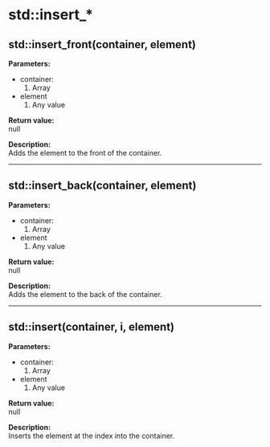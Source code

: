 # std::insert_*

## std::insert_front(container, element)
**Parameters:**  
- container: 
  1. Array
- element
  1. Any value

**Return value:**  
null

**Description:**  
Adds the element to the front of the container.

---

## std::insert_back(container, element)
**Parameters:**  
- container: 
  1. Array
- element
  1. Any value

**Return value:**  
null

**Description:**  
Adds the element to the back of the container.

---

## std::insert(container, i, element)
**Parameters:**  
- container: 
  1. Array
- element
  1. Any value

**Return value:**  
null

**Description:**  
Inserts the element at the index into the container.
